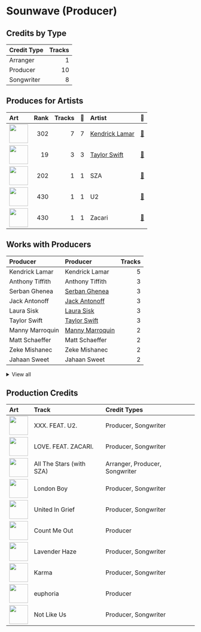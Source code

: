 # Sounwave (Producer)

## Credits by Type

| Credit Type | Tracks |
|:---|---:|
| Arranger | 1 |
| Producer | 10 |
| Songwriter | 8 |

## Produces for Artists

| Art | Rank | Tracks | 💚 | Artist | 🔗 |
|:---|---:|---:|---:|:---|:---|
| <img src="https://i.scdn.co/image/ab6761610000e5eb437b9e2a82505b3d93ff1022" alt="" width="50" /> | 302 | 7 | 7 | [Kendrick Lamar](../../artists/kendrick_lamar/overview.md) | [🔗](https://open.spotify.com/artist/2YZyLoL8N0Wb9xBt1NhZWg) |
| <img src="https://i.scdn.co/image/ab6761610000e5ebe672b5f553298dcdccb0e676" alt="" width="50" /> | 19 | 3 | 3 | [Taylor Swift](../../artists/taylor_swift/overview.md) | [🔗](https://open.spotify.com/artist/06HL4z0CvFAxyc27GXpf02) |
| <img src="https://i.scdn.co/image/ab6761610000e5eb0895066d172e1f51f520bc65" alt="" width="50" /> | 202 | 1 | 1 | SZA | [🔗](https://open.spotify.com/artist/7tYKF4w9nC0nq9CsPZTHyP) |
| <img src="https://i.scdn.co/image/ab6761610000e5ebe62be215d2ee31bcd97edaba" alt="" width="50" /> | 430 | 1 | 1 | U2 | [🔗](https://open.spotify.com/artist/51Blml2LZPmy7TTiAg47vQ) |
| <img src="https://i.scdn.co/image/ab6761610000e5ebdb78fbd1c000f16792795648" alt="" width="50" /> | 430 | 1 | 1 | Zacari | [🔗](https://open.spotify.com/artist/3qBKjEOanahMxlRojwCzhI) |

## Works with Producers

| Producer | Producer | Tracks |
|:---|:---|---:|
| Kendrick Lamar | Kendrick Lamar | 5 |
| Anthony Tiffith | Anthony Tiffith | 3 |
| Serban Ghenea | [Serban Ghenea](../serban_ghenea/overview.md) | 3 |
| Jack Antonoff | [Jack Antonoff](../jack_antonoff/overview.md) | 3 |
| Laura Sisk | [Laura Sisk](../laura_sisk/overview.md) | 3 |
| Taylor Swift | [Taylor Swift](../taylor_swift/overview.md) | 3 |
| Manny Marroquin | [Manny Marroquin](../manny_marroquin/overview.md) | 2 |
| Matt Schaeffer | Matt Schaeffer | 2 |
| Zeke Mishanec | Zeke Mishanec | 2 |
| Jahaan Sweet | Jahaan Sweet | 2 |


<details>
<summary>View all</summary>

| Producer | Producer | Tracks |
|:---|:---|---:|
| Tim Maxey | Tim Maxey | 2 |
| OKLAMA | OKLAMA | 2 |
| Sam Dew | Sam Dew | 2 |
| Zoë Kravitz | Zoë Kravitz (Kravitz, Zoë) | 2 |
| DJ Dahi | DJ Dahi | 2 |
| J.LBS | J.LBS | 2 |
| Derek Ali | Derek Ali | 2 |
| Brendan Silas Perry | Brendan Silas Perry | 2 |
| Teddy Walton | Teddy Walton | 1 |
| The Edge | The Edge | 1 |
| Cautious Clay | Cautious Clay | 1 |
| Zacari Pacaldo | Zacari Pacaldo | 1 |
| Johnathan Turner | Johnathan Turner | 1 |
| James Hunt | James Hunt | 1 |
| Braxton Cook | Braxton Cook | 1 |
| Cyrus "Nois" Taghipour | Cyrus "Nois" Taghipour | 1 |
| Larry Mullen, Jr. | Larry Mullen, Jr. | 1 |
| Bono | Bono | 1 |
| Sam Ricci | Sam Ricci | 1 |
| Beach Noise | Beach Noise | 1 |
| Greg Kurstin | [Greg Kurstin](../greg_kurstin/overview.md) | 1 |
| Ray Charles Brown, Jr | Ray Charles Brown, Jr | 1 |
| Adam Clayton | Adam Clayton | 1 |
| Duval Timothy | Duval Timothy | 1 |
| Jake Kosich | Jake Kosich | 1 |
| Keanu Beats | Keanu Beats | 1 |
| Kyuro | Kyuro | 1 |
| Bēkon | Bēkon (Bēkon) | 1 |
| Ezinma | Ezinma | 1 |
| SZA | SZA | 1 |
| Mike WiLL Made-It | Mike WiLL Made-It | 1 |
| Cardo | Cardo | 1 |
| Mustard | Mustard | 1 |
| Yung Exclusive | Yung Exclusive | 1 |
| Ken Lewis | Ken Lewis | 1 |
| Johnny Kosich | Johnny Kosich | 1 |
| Sean Momberger | Sean Momberger | 1 |
| Al Shux | Al Shux | 1 |
| Johnny Juliano | Johnny Juliano | 1 |

</details>


## Production Credits

| Art | Track | Credit Types |
|:---|:---|:---|
| <img src="https://i.scdn.co/image/ab67616d0000b2738b52c6b9bc4e43d873869699" alt="" width="50" /> | XXX. FEAT. U2. | Producer, Songwriter |
| <img src="https://i.scdn.co/image/ab67616d0000b2738b52c6b9bc4e43d873869699" alt="" width="50" /> | LOVE. FEAT. ZACARI. | Producer, Songwriter |
| <img src="https://i.scdn.co/image/ab67616d0000b273c027ad28821777b00dcaa888" alt="" width="50" /> | All The Stars (with SZA) | Arranger, Producer, Songwriter |
| <img src="https://i.scdn.co/image/ab67616d0000b273e787cffec20aa2a396a61647" alt="" width="50" /> | London Boy | Producer, Songwriter |
| <img src="https://i.scdn.co/image/ab67616d0000b2732e02117d76426a08ac7c174f" alt="" width="50" /> | United In Grief | Producer, Songwriter |
| <img src="https://i.scdn.co/image/ab67616d0000b2732e02117d76426a08ac7c174f" alt="" width="50" /> | Count Me Out | Producer |
| <img src="https://i.scdn.co/image/ab67616d0000b273bb54dde68cd23e2a268ae0f5" alt="" width="50" /> | Lavender Haze | Producer, Songwriter |
| <img src="https://i.scdn.co/image/ab67616d0000b273bb54dde68cd23e2a268ae0f5" alt="" width="50" /> | Karma | Producer, Songwriter |
| <img src="https://i.scdn.co/image/ab67616d0000b2737587213b1be294ac4000f648" alt="" width="50" /> | euphoria | Producer |
| <img src="https://i.scdn.co/image/ab67616d0000b2731ea0c62b2339cbf493a999ad" alt="" width="50" /> | Not Like Us | Producer, Songwriter |